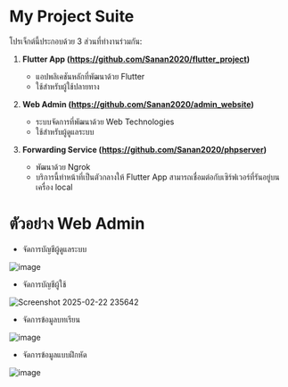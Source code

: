 # My Project Suite

โปรเจ็กต์นี้ประกอบด้วย 3 ส่วนที่ทำงานร่วมกัน:

1. **Flutter App (https://github.com/Sanan2020/flutter_project)**  
   - แอปพลิเคชันหลักที่พัฒนาด้วย Flutter  
   - ใช้สำหรับผู้ใช้ปลายทาง  

2. **Web Admin (https://github.com/Sanan2020/admin_website)**  
   - ระบบจัดการที่พัฒนาด้วย Web Technologies  
   - ใช้สำหรับผู้ดูแลระบบ  

3. **Forwarding Service (https://github.com/Sanan2020/phpserver)**  
   - พัฒนาด้วย Ngrok
   - บริการนี้ทำหน้าที่เป็นตัวกลางให้ Flutter App สามารถเชื่อมต่อกับเซิร์ฟเวอร์ที่รันอยู่บนเครื่อง local


# ตัวอย่าง Web Admin
- จัดการบัญชีผู้ดูแลระบบ
  
![image](https://github.com/user-attachments/assets/91b64de1-5ce0-4d3e-bfb6-ce2d110c8622)

- จัดการบัญชีผู้ใช้
  
![Screenshot 2025-02-22 235642](https://github.com/user-attachments/assets/830e79b3-2c4d-4ea5-a243-db2d4cbac25d)

- จัดการข้อมูลบทเรียน
  
![image](https://github.com/user-attachments/assets/722f8890-286c-4188-af89-4eb88b4f7dba)

- จัดการข้อมูลแบบฝึกหัด
  
![image](https://github.com/user-attachments/assets/146c9a14-3f90-45ba-a9fe-3c1a9bef8400)
